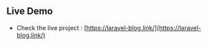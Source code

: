 ## Live Demo



- Check the live project :  [https://laravel-blog.link/](https://laravel-blog.link/)
